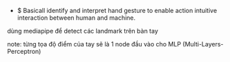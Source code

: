 + $ Basicall identify and interpret hand gesture to  enable action intuitive interaction between human and machine.

dùng mediapipe để detect các landmark trên bàn tay

note: từng tọa độ điểm của tay sẽ là 1 node đầu vào cho MLP (Multi-Layers-Perceptron)

